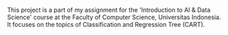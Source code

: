 This project is a part of my assignment for the 'Introduction to AI & Data Science' course at the Faculty of Computer Science, Universitas Indonesia. It focuses on the topics of Classification and Regression Tree (CART).
